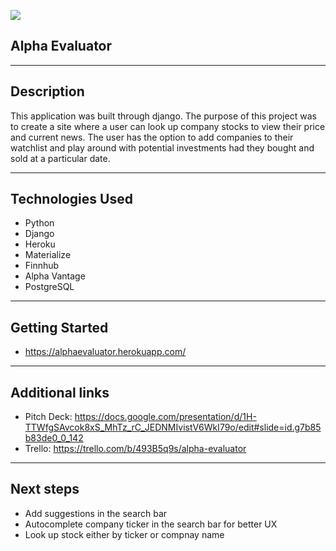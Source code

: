 ![](https://i.imgur.com/XTBmd2Z.jpg)
## Alpha Evaluator 
---
## Description 
This application was built through django. The purpose of this project was to create a site where a user can look up company stocks to view their price and current news. The user has the option to add companies to their watchlist and play around with potential investments had they bought and sold at a particular date. 

---
## Technologies Used
- Python 
- Django 
- Heroku 
- Materialize 
- Finnhub
- Alpha Vantage 
- PostgreSQL

--- 
## Getting Started 
- https://alphaevaluator.herokuapp.com/

--- 
## Additional links 
- Pitch Deck: https://docs.google.com/presentation/d/1H-TTWfgSAvcok8xS_MhTz_rC_JEDNMIvistV6WkI79o/edit#slide=id.g7b85b83de0_0_142
- Trello: https://trello.com/b/493B5q9s/alpha-evaluator

--- 
## Next steps 
- Add suggestions in the search bar 
- Autocomplete company ticker in the search bar for better UX 
- Look up stock either by ticker or compnay name 

